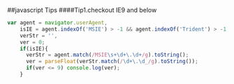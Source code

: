 ##javascript Tips
####Tip1.checkout IE9 and below
```javascript
var agent = navigator.userAgent,
    isIE = agent.indexOf('MSIE') > -1 && agent.indexOf('Trident') > -1, //get IE10 and below
    verStr = '',
    ver = 0;
    if(isIE){
      verStr = agent.match(/MSIE\s+\d+\.\d+/g).toString();
      ver = parseFloat(verStr.match(/\d+\.\d_/g).toString());
      if(ver <= 9) console.log(ver); 
    }
```
